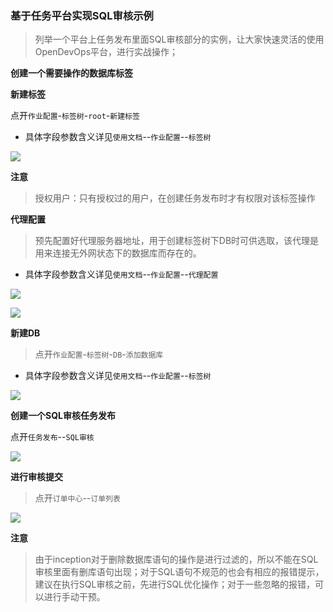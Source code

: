 ### 基于任务平台实现SQL审核示例

> 列举一个平台上任务发布里面SQL审核部分的实例，让大家快速灵活的使用OpenDevOps平台，进行实战操作；

**创建一个需要操作的数据库标签**

**新建标签**

点开`作业配置`-`标签树`-`root`-`新建标签`

- 具体字段参数含义详见`使用文档`--`作业配置`--`标签树`

![](./_static/images/create_new_tag_tree.png)

**注意**
>授权用户：只有授权过的用户，在创建任务发布时才有权限对该标签操作


**代理配置**

>预先配置好代理服务器地址，用于创建标签树下DB时可供选取，该代理是用来连接无外网状态下的数据库而存在的。

- 具体字段参数含义详见`使用文档`--`作业配置`--`代理配置`


![](./_static/images/create_new_proxy.png)

![](./_static/images/create_new_inception.png)

**新建DB**

> 点开`作业配置`-`标签树`-`DB`-`添加数据库`

- 具体字段参数含义详见`使用文档`--`作业配置`--`标签树`

![](./_static/images/create_new_db.png)


**创建一个SQL审核任务发布**

点开`任务发布`--`SQL审核`

![](./_static/images/create_new_task.png)

**进行审核提交**

>点开`订单中心`--`订单列表`

![](./_static/images/examine_task.png)

**注意**

>由于inception对于删除数据库语句的操作是进行过滤的，所以不能在SQL审核里面有删库语句出现；对于SQL语句不规范的也会有相应的报错提示，建议在执行SQL审核之前，先进行SQL优化操作；对于一些忽略的报错，可以进行手动干预。




